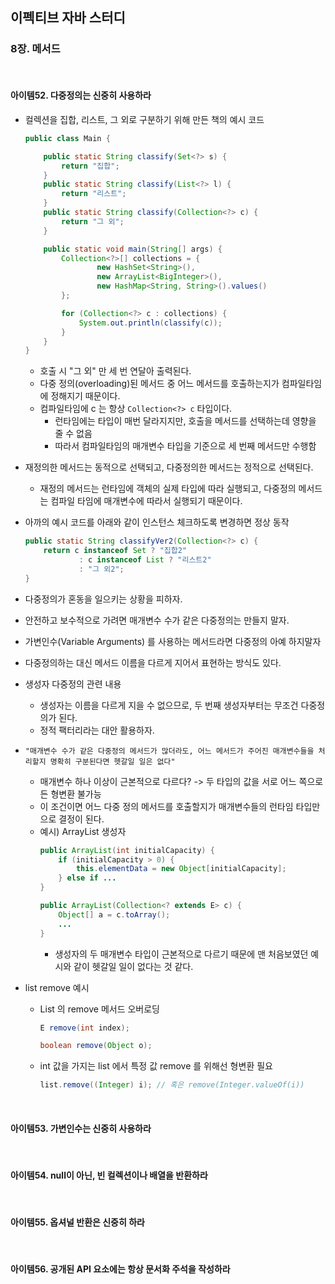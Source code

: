 ## 이펙티브 자바 스터디

### 8장. 메서드

<br>

#### 아이템52. 다중정의는 신중히 사용하라

- 컬렉션을 집합, 리스트, 그 외로 구분하기 위해 만든 책의 예시 코드
    ```java
    public class Main {

        public static String classify(Set<?> s) {
            return "집합";
        }
        public static String classify(List<?> l) {
            return "리스트";
        }
        public static String classify(Collection<?> c) {
            return "그 외";
        }
    
        public static void main(String[] args) {
            Collection<?>[] collections = {
                    new HashSet<String>(),
                    new ArrayList<BigInteger>(),
                    new HashMap<String, String>().values()
            };
    
            for (Collection<?> c : collections) {
                System.out.println(classify(c));
            }
        }
    }
    ```
    - 호출 시 "그 외" 만 세 번 연달아 출력된다.
    - 다중 정의(overloading)된 메서드 중 어느 메서드를 호출하는지가 컴파일타임에 정해지기 때문이다.
    - 컴파일타임에 c 는 항상 ```Collection<?> c``` 타입이다.
        - 런타임에는 타입이 매번 달라지지만, 호출을 메서드를 선택하는데 영향을 줄 수 없음
        - 따라서 컴파일타임의 매개변수 타입을 기준으로 세 번째 메서드만 수행함

- 재정의한 메서드는 동적으로 선택되고, 다중정의한 메서드는 정적으로 선택된다.
    - 재정의 메서드는 런타임에 객체의 실제 타입에 따라 실행되고, 다중정의 메서드는 컴파일 타임에 매개변수에 따라서 실행되기 때문이다.

- 아까의 예시 코드를 아래와 같이 인스턴스 체크하도록 변경하면 정상 동작
    ```java
    public static String classifyVer2(Collection<?> c) {
        return c instanceof Set ? "집합2"
                : c instanceof List ? "리스트2"
                : "그 외2";
    }
    ```

- 다중정의가 혼동을 일으키는 상황을 피하자.

- 안전하고 보수적으로 가려면 매개변수 수가 같은 다중정의는 만들지 말자.

- 가변인수(Variable Arguments) 를 사용하는 메서드라면 다중정의 아예 하지말자

- 다중정의하는 대신 메서드 이름을 다르게 지어서 표현하는 방식도 있다.

- 생성자 다중정의 관련 내용
    - 생성자는 이름을 다르게 지을 수 없으므로, 두 번째 생성자부터는 무조건 다중정의가 된다.
    - 정적 팩터리라는 대안 활용하자.
 
- ```"매개변수 수가 같은 다중정의 메서드가 많더라도, 어느 메서드가 주어진 매개변수들을 처리할지 명확히 구분된다면 헷갈일 일은 없다"```
    - 매개변수 하나 이상이 근본적으로 다르다? -> 두 타입의 값을 서로 어느 쪽으로든 형변환 불가능
    - 이 조건이면 어느 다중 정의 메서드를 호출할지가 매개변수들의 런타임 타입만으로 결정이 된다.
    - 예시) ArrayList 생성자
        ```java
        public ArrayList(int initialCapacity) {
            if (initialCapacity > 0) {
                this.elementData = new Object[initialCapacity];
            } else if ...
        }
    
        public ArrayList(Collection<? extends E> c) {
            Object[] a = c.toArray();
            ...
        }
        ```
        - 생성자의 두 매개변수 타입이 근본적으로 다르기 때문에 맨 처음보였던 예시와 같이 헷갈일 일이 없다는 것 같다.

- list remove 예시
    - List 의 remove 메서드 오버로딩
        ```java
        E remove(int index);

        boolean remove(Object o);
        ```
    - int 값을 가지는 list 에서 특정 값 remove 를 위해선 형변환 필요
        ```java
        list.remove((Integer) i); // 혹은 remove(Integer.valueOf(i))
        ```


<br>

#### 아이템53. 가변인수는 신중히 사용하라



<br>

#### 아이템54. null이 아닌, 빈 컬렉션이나 배열을 반환하라



<br>

#### 아이템55. 옵셔널 반환은 신중히 하라



<br>

#### 아이템56. 공개된 API 요소에는 항상 문서화 주석을 작성하라



<br>

